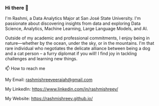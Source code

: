 ### Hi there 👋

I'm Rashmi, a Data Analytics Major at San José State University. I'm passionate about discovering insights from data and exploring Data Science, Analytics, Machine Learning, Large Language Models, and AI.

Outside of my academic and professional commitments, I enjoy being in nature—whether by the ocean, under the sky, or in the mountains. I'm that rare individual who negotiates the delicate alliance between being a dog and a cat person – a furry diplomat if you will!
I find joy in tackling challenges and learning new things.

📫 How to reach me

My Email: rashmishreeveeraiah@gmail.com

My LinkedIn: https://www.linkedin.com/in/rashmishreev/

My Website: https://rashmishreev.github.io/
